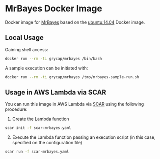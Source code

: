 # MrBayes Docker Image

Docker image for [MrBayes](http://mrbayes.sourceforge.net/) based on the [ubuntu:14.04](https://hub.docker.com/r/library/ubuntu/tags/14.04/) Docker image.

## Local Usage

Gaining shell access:

```sh
docker run --rm -ti grycap/mrbayes /bin/bash
```

A sample execution can be initiated with:

```sh
docker run --rm -ti grycap/mrbayes /tmp/mrbayes-sample-run.sh
```

## Usage in AWS Lambda via SCAR

You can run this image in AWS Lambda via [SCAR](https://github.com/grycap/scar) using the following procedure:

1. Create the Lambda function

```sh
scar init -f scar-mrbayes.yaml
```

2. Execute the Lambda function passing an execution script (in this case, specified on the configuration file)

```sh
scar run -f scar-mrbayes.yaml
```

